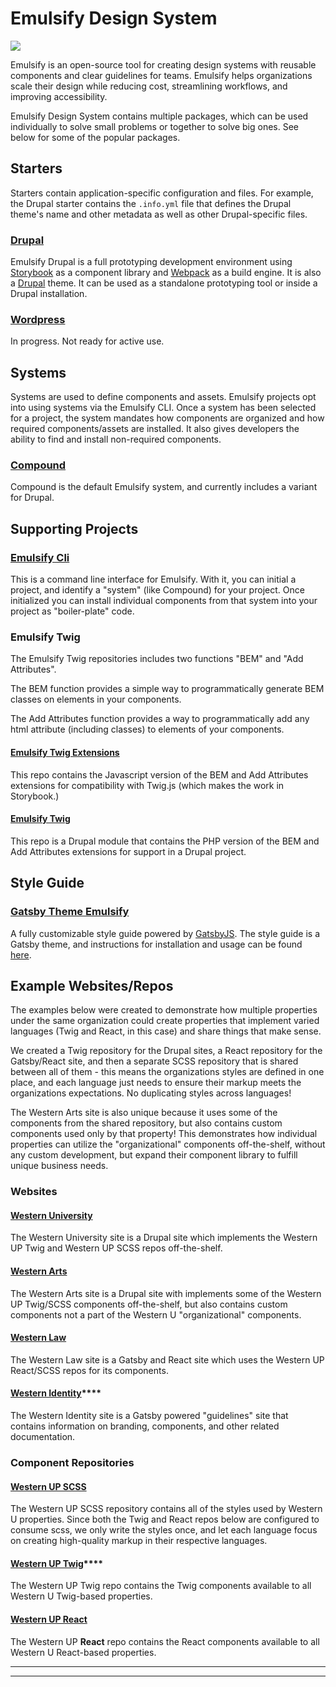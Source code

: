 # Emulsify Design System

![](.gitbook/assets/logo.png)

Emulsify is an open-source tool for creating design systems with reusable components and clear guidelines for teams. Emulsify helps organizations scale their design while reducing cost, streamlining workflows, and improving accessibility.

Emulsify Design System contains multiple packages, which can be used individually to solve small problems or together to solve big ones. See below for some of the popular packages.

## Starters

Starters contain application-specific configuration and files. For example, the Drupal starter contains the `.info.yml` file that defines the Drupal theme's name and other metadata as well as other Drupal-specific files.

### ****[**Drupal**](https://github.com/emulsify-ds/emulsify-drupal)****

Emulsify Drupal is a full prototyping development environment using [Storybook](https://storybook.js.org) as a component library and [Webpack](https://webpack.js.org) as a build engine. It is also a [Drupal](https://www.drupal.org) theme. It can be used as a standalone prototyping tool or inside a Drupal installation.

### ****[**Wordpress**](https://github.com/emulsify-ds/emulsify-wordpress-theme)****

In progress. Not ready for active use.

## Systems

Systems are used to define components and assets. Emulsify projects opt into using systems via the Emulsify CLI. Once a system has been selected for a project, the system mandates how components are organized and how required components/assets are installed. It also gives developers the ability to find and install non-required components.

### [Compound](https://github.com/emulsify-ds/compound)

Compound is the default Emulsify system, and currently includes a variant for Drupal.

## Supporting Projects

### [Emulsify Cli](https://github.com/emulsify-ds/emulsify-cli)

This is a command line interface for Emulsify. With it, you can initial a project, and identify a "system" (like Compound) for your project. Once initialized you can install individual components from that system into your project as "boiler-plate" code.

### Emulsify Twig

The Emulsify Twig repositories includes two functions "BEM" and "Add Attributes".

The BEM function provides a simple way to programmatically generate BEM classes on elements in your components.

The Add Attributes function provides a way to programmatically add any html attribute (including classes) to elements of your components.

#### [Emulsify Twig Extensions](https://github.com/emulsify-ds/emulsify-twig-extensions)

This repo contains the Javascript version of the BEM and Add Attributes extensions for compatibility with Twig.js (which makes the work in Storybook.)

#### [Emulsify Twig](https://github.com/emulsify-ds/emulsify\_twig)

This repo is a Drupal module that contains the PHP version of the BEM and Add Attributes extensions for support in a Drupal project.

## Style Guide

### [Gatsby Theme Emulsify](https://github.com/emulsify-ds/gatsby-theme-emulsify-workspace)

A fully customizable style guide powered by [GatsbyJS](https://www.gatsbyjs.org). The style guide is a Gatsby theme, and instructions for installation and usage can be found [here](https://github.com/emulsify-ds/gatsby-theme-emulsify-workspace).

## **Example Websites/Repos**

The examples below were created to demonstrate how multiple properties under the same organization could create properties that implement varied languages (Twig and React, in this case) and share things that make sense.

We created a Twig repository for the Drupal sites, a React repository for the Gatsby/React site, and then a separate SCSS repository that is shared between all of them - this means the organizations styles are defined in one place, and each language just needs to ensure their markup meets the organizations expectations. No duplicating styles across languages!

The Western Arts site is also unique because it uses some of the components from the shared repository, but also contains custom components used only by that property! This demonstrates how individual properties can utilize the "organizational" components off-the-shelf, without any custom development, but expand their component library to fulfill unique business needs.

### Websites

#### ****[**Western University**](https://github.com/emulsify-ds/westernuni)****

The Western University site is a Drupal site which implements the Western UP Twig and Western UP SCSS repos off-the-shelf.

#### ****[**Western Arts**](https://github.com/emulsify-ds/westernarts)****

The Western Arts site is a Drupal site with implements some of the Western UP Twig/SCSS components off-the-shelf, but also contains custom components not a part of the Western U "organizational" components.

#### ****[**Western Law**](https://github.com/emulsify-ds/western-law)****

The Western Law site is a Gatsby and React site which uses the Western UP React/SCSS repos for its components.

#### [**Western Identity**](https://github.com/emulsify-ds/western-identity)****

The Western Identity site is a Gatsby powered "guidelines" site that contains information on branding, components, and other related documentation.

### **Component Repositories**

#### ****[**Western UP SCSS**](https://github.com/emulsify-ds/western-up-scss)****

The Western UP SCSS repository contains all of the styles used by Western U properties. Since both the Twig and React repos below are configured to consume scss, we only write the styles once, and let each language focus on creating high-quality markup in their respective languages.

#### [**Western UP Twig**](https://github.com/emulsify-ds/western-up-twig)****

The Western UP Twig repo contains the Twig components available to all Western U Twig-based properties.

#### ****[**Western UP React**](https://github.com/emulsify-ds/western-up-react)****

The Western UP **React** repo contains the React components available to all Western U React-based properties.

****

****

